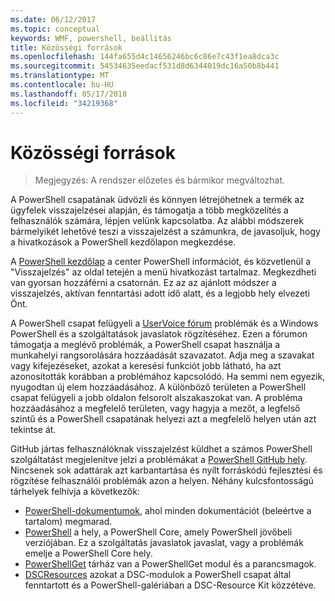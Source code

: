 ```yaml
---
ms.date: 06/12/2017
ms.topic: conceptual
keywords: WMF, powershell, beállítás
title: Közösségi források
ms.openlocfilehash: 144fa655d4c14656246bc6c86e7c43f1ea8dca3c
ms.sourcegitcommit: 54534635eedacf531d8d6344019dc16a50b8b441
ms.translationtype: MT
ms.contentlocale: hu-HU
ms.lasthandoff: 05/17/2018
ms.locfileid: "34219368"
---
```

# <a name="community-resources"></a>Közösségi források #
> Megjegyzés: A rendszer előzetes és bármikor megváltozhat.

A PowerShell csapatának üdvözli és könnyen létrejöhetnek a termék az ügyfelek visszajelzései alapján, és támogatja a több megközelítés a felhasználók számára, lépjen velünk kapcsolatba.
Az alábbi módszerek bármelyikét lehetővé teszi a visszajelzést a számunkra, de javasoljuk, hogy a hivatkozások a PowerShell kezdőlapon megkezdése.

A [PowerShell kezdőlap](https://microsoft.com/powershell) a center PowerShell információt, és közvetlenül a "Visszajelzés" az oldal tetején a menü hivatkozást tartalmaz.
Megkezdheti van gyorsan hozzáférni a csatornán.
Ez az az ajánlott módszer a visszajelzés, aktívan fenntartási adott idő alatt, és a legjobb hely elvezeti Önt.

A PowerShell csapat felügyeli a [UserVoice fórum](https://windowsserver.uservoice.com/forums/301869-powershell/) problémák és a Windows PowerShell és a szolgáltatások javaslatok rögzítéséhez.
Ezen a fórumon támogatja a meglévő problémák, a PowerShell csapat használja a munkahelyi rangsorolására hozzáadását szavazatot.
Adja meg a szavakat vagy kifejezéseket, azokat a keresési funkciót jobb látható, ha azt azonosították korábban a problémához kapcsolódó.
Ha semmi nem egyezik, nyugodtan új elem hozzáadásához.
A különböző területen a PowerShell csapat felügyeli a jobb oldalon felsorolt alszakaszokat van.
A probléma hozzáadásához a megfelelő területen, vagy hagyja a mezőt, a legfelső szintű és a PowerShell csapatának helyezi azt a megfelelő helyen után azt tekintse át.

GitHub jártas felhasználóknak visszajelzést küldhet a számos PowerShell szolgáltatást megjelenítve jelzi a problémákat a [PowerShell GitHub hely](https://github.com/powershell).
Nincsenek sok adattárak azt karbantartása és nyílt forráskódú fejlesztési és rögzítése felhasználói problémák azon a helyen.
Néhány kulcsfontosságú tárhelyek felhívja a következők:

* [PowerShell-dokumentumok](https://github.com/PowerShell/powershell-docs), ahol minden dokumentációt (beleértve a tartalom) megmarad.
* [PowerShell](https://github.com/PowerShell/powershell) a hely, a PowerShell Core, amely PowerShell jövőbeli verziójában.
Ez a szolgáltatás javaslatok javaslat, vagy a problémák emelje a PowerShell Core hely.
* [PowerShellGet](https://github.com/PowerShell/powershellget) tárház van a PowerShellGet modul és a parancsmagok.
* [DSCResources](https://github.com/PowerShell/DscResources) azokat a DSC-modulok a PowerShell csapat által fenntartott és a PowerShell-galériában a DSC-Resource Kit közzétéve.
